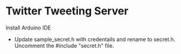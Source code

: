 ﻿# Twitter Tweeting Server

Install Arduino IDE
* Update sample_secret.h with credentails and rename to secret.h. Uncomment the #include "secret.h" file.
